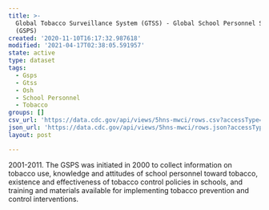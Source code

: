 ```yaml
---
title: >-
  Global Tobacco Surveillance System (GTSS) - Global School Personnel Survey
  (GSPS)
created: '2020-11-10T16:17:32.987618'
modified: '2021-04-17T02:38:05.591957'
state: active
type: dataset
tags:
  - Gsps
  - Gtss
  - Osh
  - School Personnel
  - Tobacco
groups: []
csv_url: 'https://data.cdc.gov/api/views/5hns-mwci/rows.csv?accessType=DOWNLOAD'
json_url: 'https://data.cdc.gov/api/views/5hns-mwci/rows.json?accessType=DOWNLOAD'
layout: post

---
```

2001-2011. The GSPS was initiated in 2000 to collect information on tobacco use, knowledge and attitudes of school personnel toward tobacco, existence and effectiveness of tobacco control policies in schools, and training and materials available for implementing tobacco prevention and control interventions.
